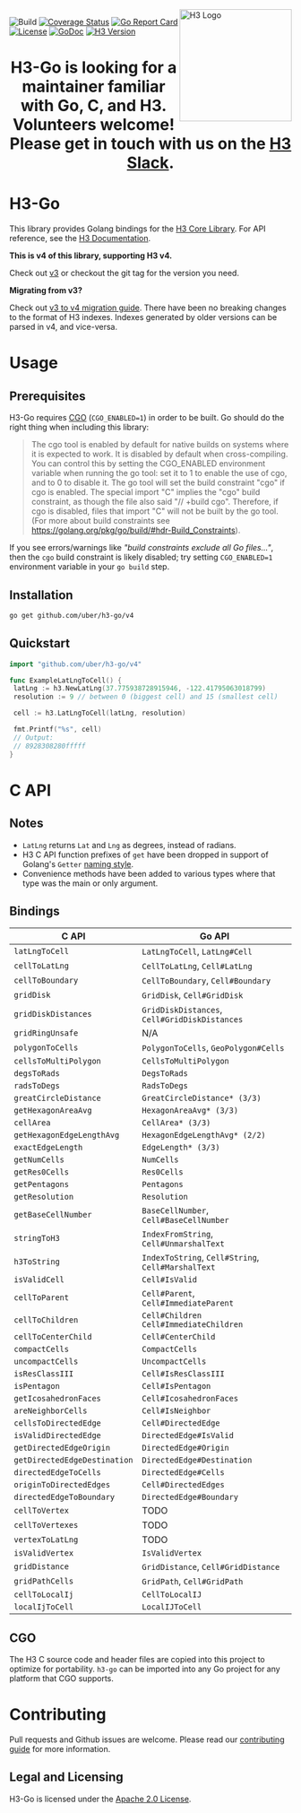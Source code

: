 <img align="right" src="https://uber.github.io/img/h3Logo-color.svg" alt="H3 Logo" width="200">

![Build](https://github.com/uber/h3-go/workflows/Build/badge.svg?branch=master)
[![Coverage Status](https://coveralls.io/repos/github/uber/h3-go/badge.svg)](https://coveralls.io/github/uber/h3-go)
[![Go Report Card](https://goreportcard.com/badge/github.com/uber/h3-go)](https://goreportcard.com/report/github.com/uber/h3-go)
[![License](https://img.shields.io/badge/License-Apache%202.0-blue.svg)](LICENSE)
[![GoDoc](http://img.shields.io/badge/go-doc-blue.svg)](https://godoc.org/github.com/uber/h3-go)
[![H3 Version](https://img.shields.io/badge/h3-v3.7.0-blue.svg)](https://github.com/uber/h3/releases/tag/v3.7.0)

<h1 align="center">H3-Go is looking for a maintainer familiar with Go, C, and H3. Volunteers welcome! Please get in touch with us on the <a href="https://join.slack.com/t/h3-core/shared_invite/zt-g6u5r1hf-W_~uVJmfeiWtMQuBGc1NNg">H3 Slack</a>.</h1>

# H3-Go

This library provides Golang bindings for the
[H3 Core Library](https://github.com/uber/h3). For API reference, see the
[H3 Documentation](https://uber.github.io/h3/).

**This is v4 of this library, supporting H3 v4.**

Check out [v3](https://github.com/uber/h3-go/tree/v3.7.1) or checkout the git tag for the version you need.

**Migrating from v3?**

Check out [v3 to v4 migration guide](https://h3geo.org/docs/library/migrating-3.x).
There have been no breaking changes to the format of H3 indexes.  Indexes
generated by older versions can be parsed in v4, and vice-versa.

# Usage

## Prerequisites

H3-Go requires [CGO](https://golang.org/cmd/cgo/) (`CGO_ENABLED=1`) in order to
be built. Go should do the right thing when including this library:

> The cgo tool is enabled by default for native builds on systems where it is
> expected to work. It is disabled by default when cross-compiling. You can
> control this by setting the CGO_ENABLED environment variable when running the go
> tool: set it to 1 to enable the use of cgo, and to 0 to disable it. The go tool
> will set the build constraint "cgo" if cgo is enabled. The special import "C"
> implies the "cgo" build constraint, as though the file also said "// +build
> cgo". Therefore, if cgo is disabled, files that import "C" will not be built by
> the go tool. (For more about build constraints see
> <https://golang.org/pkg/go/build/#hdr-Build_Constraints>).

If you see errors/warnings like _"build constraints exclude all Go files..."_,
then the `cgo` build constraint is likely disabled; try setting `CGO_ENABLED=1`
environment variable in your `go build` step.

## Installation

```bash
go get github.com/uber/h3-go/v4
```

## Quickstart

```go
import "github.com/uber/h3-go/v4"

func ExampleLatLngToCell() {
 latLng := h3.NewLatLng(37.775938728915946, -122.41795063018799)
 resolution := 9 // between 0 (biggest cell) and 15 (smallest cell)

 cell := h3.LatLngToCell(latLng, resolution)

 fmt.Printf("%s", cell)
 // Output:
 // 8928308280fffff
}

```

# C API

## Notes

* `LatLng` returns `Lat` and `Lng` as degrees, instead of radians.
* H3 C API function prefixes of `get` have been dropped in support of Golang's
 `Getter` [naming style](https://golang.org/doc/effective_go.html#Getters).
* Convenience methods have been added to various types where that type was the
  main or only argument.

## Bindings

| C API                        | Go API                                             |
| ---------------------------- | -------------------------------------------------- |
| `latLngToCell`               | `LatLngToCell`, `LatLng#Cell`                      |
| `cellToLatLng`               | `CellToLatLng`, `Cell#LatLng`                      |
| `cellToBoundary`             | `CellToBoundary`, `Cell#Boundary`                  |
| `gridDisk`                   | `GridDisk`, `Cell#GridDisk`                        |
| `gridDiskDistances`          | `GridDiskDistances`, `Cell#GridDiskDistances`      |
| `gridRingUnsafe`             | N/A                                                |
| `polygonToCells`             | `PolygonToCells`, `GeoPolygon#Cells`               |
| `cellsToMultiPolygon`        | `CellsToMultiPolygon`
| `degsToRads`                 | `DegsToRads`                                       |
| `radsToDegs`                 | `RadsToDegs`                                       |
| `greatCircleDistance`        | `GreatCircleDistance* (3/3)`                       |
| `getHexagonAreaAvg`          | `HexagonAreaAvg* (3/3)`                            |
| `cellArea`                   | `CellArea* (3/3)`                                  |
| `getHexagonEdgeLengthAvg`    | `HexagonEdgeLengthAvg* (2/2)`                      |
| `exactEdgeLength`            | `EdgeLength* (3/3)`                                |
| `getNumCells`                | `NumCells`                                         |
| `getRes0Cells`               | `Res0Cells`                                        |
| `getPentagons`               | `Pentagons`                                        |
| `getResolution`              | `Resolution`                                       |
| `getBaseCellNumber`          | `BaseCellNumber`, `Cell#BaseCellNumber`            |
| `stringToH3`                 | `IndexFromString`, `Cell#UnmarshalText`            |
| `h3ToString`                 | `IndexToString`, `Cell#String`, `Cell#MarshalText` |
| `isValidCell`                | `Cell#IsValid`                                     |
| `cellToParent`               | `Cell#Parent`, `Cell#ImmediateParent`              |
| `cellToChildren`             | `Cell#Children` `Cell#ImmediateChildren`           |
| `cellToCenterChild`          | `Cell#CenterChild`                                 |
| `compactCells`               | `CompactCells`                                     |
| `uncompactCells`             | `UncompactCells`                                   |
| `isResClassIII`              | `Cell#IsResClassIII`                               |
| `isPentagon`                 | `Cell#IsPentagon`                                  |
| `getIcosahedronFaces`        | `Cell#IcosahedronFaces`                            |
| `areNeighborCells`           | `Cell#IsNeighbor`                                  |
| `cellsToDirectedEdge`        | `Cell#DirectedEdge`                                |
| `isValidDirectedEdge`        | `DirectedEdge#IsValid`                             |
| `getDirectedEdgeOrigin`      | `DirectedEdge#Origin`                              |
| `getDirectedEdgeDestination` | `DirectedEdge#Destination`                         |
| `directedEdgeToCells`        | `DirectedEdge#Cells`                               |
| `originToDirectedEdges`      | `Cell#DirectedEdges`                               |
| `directedEdgeToBoundary`     | `DirectedEdge#Boundary`                            |
| `cellToVertex`               | TODO                                               |
| `cellToVertexes`             | TODO                                               |
| `vertexToLatLng`             | TODO                                               |
| `isValidVertex`              | `IsValidVertex`                                    |
| `gridDistance`               | `GridDistance`, `Cell#GridDistance`                |
| `gridPathCells`              | `GridPath`, `Cell#GridPath`                        |
| `cellToLocalIj`              | `CellToLocalIJ`                                    |
| `localIjToCell`              | `LocalIJToCell`                                    |

## CGO

The H3 C source code and header files are copied into this project to optimize
for portability. `h3-go` can be imported into any Go project for any platform
that CGO supports.

# Contributing

Pull requests and Github issues are welcome.  Please read our [contributing
guide](./CONTRIBUTING.md) for more information.

## Legal and Licensing

H3-Go is licensed under the [Apache 2.0 License](./LICENSE).
